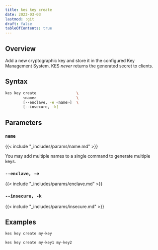 ```yaml
---
title: kes key create
date: 2023-03-03
lastmod: :git
draft: false
tableOfContents: true
---
```


## Overview

Add a new cryptographic key and store it in the configured Key Management System.
KES *never* returns the generated secret to clients.

## Syntax

```sh
kes key create                  \
        <name>                  \
        [--enclave, -e <name>]  \
        [--insecure, -k]
```

## Parameters

### `name`

{{< include "_includes/params/name.md" >}}

You may add multiple names to a single command to generate multiple keys.

### `--enclave, -e`

{{< include "_includes/params/enclave.md" >}}

### `--insecure, -k`

{{< include "_includes/params/insecure.md" >}}


## Examples

```sh {.copy}
kes key create my-key
```

```sh {.copy}
kes key create my-key1 my-key2
```